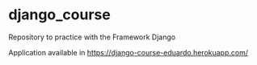 # django_course
Repository to practice with the Framework Django

Application available in https://django-course-eduardo.herokuapp.com/
